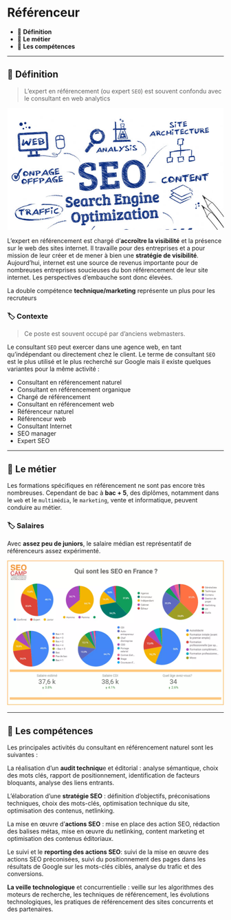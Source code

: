 # Référenceur

*  🔖 **Définition**
*  🔖 **Le métier**
*  🔖 **Les compétences**

___

## 📑 Définition

> L’expert en référencement (ou expert `SEO`) est souvent confondu avec le consultant en web analytics

![image](https://raw.githubusercontent.com/seeren-training/Metiers-Informatique/master/wiki/resources/seo.jpg)

L’expert en référencement est chargé d’**accroître la visibilité** et la présence sur le web des sites internet. Il travaille pour des entreprises et a pour mission de leur créer et de mener à bien une **stratégie de visibilité**. Aujourd’hui, internet est une source de revenus importante pour de nombreuses entreprises soucieuses du bon référencement de leur site internet. Les perspectives d’embauche sont donc élevées.

La double compétence **technique/marketing** représente un plus pour les recruteurs

### 🏷️ **Contexte**

> Ce poste est souvent occupé par d’anciens webmasters.

Le consultant `SEO` peut exercer dans une agence web, en tant qu’indépendant ou directement chez le client. Le terme de consultant `SEO` est le plus utilisé et le plus recherché sur Google mais il existe quelques variantes pour la même activité :

* Consultant en référencement naturel
* Consultant en référencement organique
* Chargé de référencement
* Consultant en référencement web
* Référenceur naturel
* Référenceur web
* Consultant Internet
* SEO manager
* Expert SEO

___

## 📑 Le métier

Les formations spécifiques en référencement ne sont pas encore très nombreuses. Cependant de bac à **bac + 5**, des diplômes, notamment dans le `web` et le `multimédia`, le `marketing`, vente et informatique, peuvent conduire au métier.

### 🏷️ **Salaires**

Avec **assez peu de juniors**, le salaire médian est représentatif de référenceurs assez expérimenté.

![image](https://raw.githubusercontent.com/seeren-training/Metiers-Informatique/master/wiki/resources/seo-salary.webp)

___

## 📑 Les compétences

Les principales activités du consultant en référencement naturel sont les suivantes :

La réalisation d’un **audit techniqu**e et éditorial : analyse sémantique, choix des mots clés, rapport de positionnement, identification de facteurs bloquants, analyse des liens entrants.

L’élaboration d’une **stratégie SEO** : définition d’objectifs, préconisations techniques, choix des mots-clés, optimisation technique du site, optimisation des contenus, netlinking.

La mise en œuvre d’**actions SEO** : mise en place des action SEO, rédaction des balises métas, mise en œuvre du netlinking, content marketing et optimisation des contenus éditoriaux.

Le suivi et le **reporting des actions SEO**: suivi de la mise en œuvre des actions SEO préconisées, suivi du positionnement des pages dans les résultats de Google sur les mots-clés ciblés, analyse du trafic et des conversions.

**La veille technologique** et concurrentielle : veille sur les algorithmes des moteurs de recherche, les techniques de référencement, les évolutions technologiques, les pratiques de référencement des sites concurrents et des partenaires.